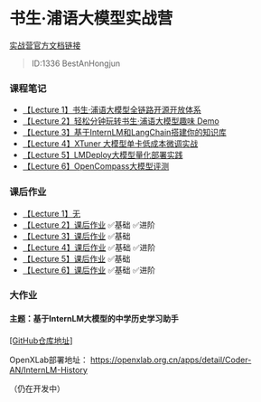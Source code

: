 # 书生·浦语大模型实战营
[实战营官方文档链接](https://github.com/InternLM/tutorial/)
> ID:1336 BestAnHongjun

### 课程笔记
* [【Lecture 1】书生·浦语大模型全链路开源开放体系](./notes/lecture_1.md)
* [【Lecture 2】轻松分钟玩转书生·浦语大模型趣味 Demo](./notes/lecture_2.md)
* [【Lecture 3】基于InternLM和LangChain搭建你的知识库](./notes/lecture_3.md)
* [【Lecture 4】XTuner 大模型单卡低成本微调实战](./notes/lecture_4.md)
* [【Lecture 5】LMDeploy大模型量化部署实践](./notes/lecture_5.md)
* [【Lecture 6】OpenCompass大模型评测](./notes/lecture_6.md)

### 课后作业
* [【Lecture 1】无](#)
* [【Lecture 2】课后作业](./homework/homework_2.md) ✅基础  ✅进阶
* [【Lecture 3】课后作业](./homework/homework_3.md) ✅基础
* [【Lecture 4】课后作业](./homework/homework_4.md) ✅基础  ✅进阶
* [【Lecture 5】课后作业](./homework/homework_5.md) ✅基础
* [【Lecture 6】课后作业](./homework/homework_6.md) ✅基础  ✅进阶

### 大作业

#### 主题：基于InternLM大模型的中学历史学习助手
[[GitHub仓库地址]](https://github.com/BestAnHongjun/InternLM-History)

OpenXLab部署地址：
https://openxlab.org.cn/apps/detail/Coder-AN/InternLM-History

（仍在开发中）
